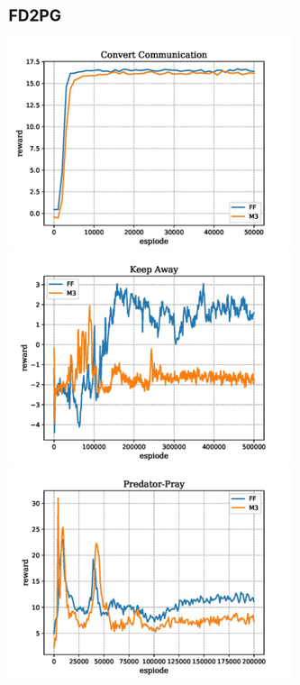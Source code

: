 # FD2PG
![Image text](https://raw.githubusercontent.com/gegeguai/FD2PG/master/picture/1.jpg)
![Image text](https://raw.githubusercontent.com/gegeguai/FD2PG/master/picture/2.jpg)
![Image text](https://raw.githubusercontent.com/gegeguai/FD2PG/master/picture/3.jpg)
